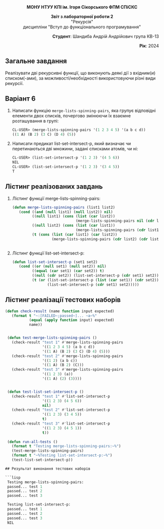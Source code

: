 <p align="center"><b>МОНУ НТУУ КПІ ім. Ігоря Сікорського ФПМ СПіСКС</b></p>
<p align="center">
<b>Звіт з лабораторної роботи 2</b><br/>
"Рекурсія"<br/>
дисципліни "Вступ до функціонального програмування"
</p>
<p align="right"><b>Студент</b>: Шандиба Андрій Андрійович група КВ-13</p>
<p align="right"><b>Рік</b>: 2024</p>

## Загальне завдання

Реалізувати дві рекурсивні функції, що виконують деякі дії з вхідним(и) списком(-ами), за можливості/необхідності використовуючи різні види рекурсії.

## Варіант 6

1. Написати функцію `merge-lists-spinning-pairs`, яка групує відповідні елементи двох списків, почергово змінюючи їх взаємне розташування в групі:
   ```lisp
   CL-USER> (merge-lists-spinning-pairs '(1 2 3 4 5) '(a b c d))
   ((1 A) (B 2) (3 C) (D 4) (5))
   
2. Написати предикат list-set-intersect-p, який визначає чи перетинаються дві множини, задані списками атомів, чи ні:
   ```lisp
   CL-USER> (list-set-intersect-p '(1 2 3) '(4 5 6))
   NIL
   CL-USER> (list-set-intersect-p '(1 2 3) '(3 4 5))
   T
   
## Лістинг реалізованих завдань

1. Лістинг функції merge-lists-spinning-pairs:
   ```lisp
   (defun merge-lists-spinning-pairs (list1 list2)
	  (cond ((and (null list1) (null list2)) nil)
			((null list1) (cons (list (car list2)) 
								(merge-lists-spinning-pairs nil (cdr list2))))
			((null list2) (cons (list (car list1)) 
								(merge-lists-spinning-pairs (cdr list1) nil)))
			(t (cons (list (car list1) (car list2))
					 (merge-lists-spinning-pairs (cdr list2) (cdr list1))))))
					 
2. Лістинг функції list-set-intersect-p:
   ```lisp
   (defun list-set-intersect-p (set1 set2)
	  (cond ((or (null set1) (null set2)) nil)
			((equal (car set1) (car set2)) t)
			((null (cdr set2)) (list-set-intersect-p (cdr set1) set2))
			(t (or (list-set-intersect-p (list (car set1)) (cdr set2))
				   (list-set-intersect-p (cdr set1) set2)))))

## Лістинг реалізації тестових наборів

   ```lisp
   (defun check-result (name function input expected)
	  (format t "~:[FAILED~;passed~]... ~a~%" 
			  (equal (apply function input) expected) 
			  name))


	(defun test-merge-lists-spinning-pairs ()
	  (check-result "test 1" #'merge-lists-spinning-pairs 
					'((1 2 3 4 5) (a b c d))
					'((1 A) (B 2) (3 C) (D 4) (5)))
	  (check-result "test 2" #'merge-lists-spinning-pairs 
					'((1 2) (a b c))
					'((1 A) (B 2) (C)))
	  (check-result "test 3" #'merge-lists-spinning-pairs 
					'((1 2 3) (a))
					'((1 A) (2) (3))))


	(defun test-list-set-intersect-p ()
	  (check-result "test 1" #'list-set-intersect-p 
					'((1 2 3) (4 5 6))
					nil)
	  (check-result "test 2" #'list-set-intersect-p 
					'((1 2 3) (3 4 5))
					t)
	  (check-result "test 3" #'list-set-intersect-p 
					'((1 2 3) (4 5 1))
					t))
					
	(defun run-all-tests ()
	  (format t "Testing merge-lists-spinning-pairs:~%")
	  (test-merge-lists-spinning-pairs)
	  (format t "~%Testing list-set-intersect-p:~%")
	  (test-list-set-intersect-p))

## Результат виконання тестових наборів

   ```lisp
	Testing merge-lists-spinning-pairs:
	passed... test 1
	passed... test 2
	passed... test 3

	Testing list-set-intersect-p:
	passed... test 1
	passed... test 2
	passed... test 3
	NIL


